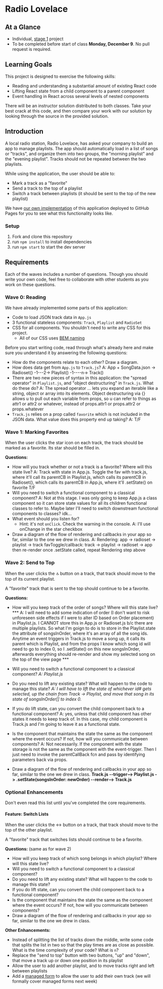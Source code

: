 # Radio Lovelace

## At a Glance

- Individual, [stage 1](https://github.com/Ada-Developers-Academy/pedagogy/blob/master/rule-of-three.md#stage-1) project
- To be completed before start of class **Monday, December 9**. No pull request is required.

## Learning Goals

This project is designed to exercise the following skills:

- Reading and understanding a substantial amount of existing React code
- Lifting React state from a child component to a parent component
- Event handling in React across several levels of nested components

There will be an instructor solution distributed to both classes. Take your best crack at this code, and then compare your work with our solution by looking through the source in the provided solution.

## Introduction

A local radio station, Radio Lovelace, has asked your company to build an app to manage playlists. The app should automatically load in a list of songs or "tracks", and organize them into two groups, the "morning playlist" and the "evening playlist". Tracks should not be repeated between the two playlists.

While using the application, the user should be able to:
- Mark a track as a "favorite"
- Send a track to the top of a playlist
- Switch a track between playlists (it should be sent to the top of the new playlist)

We have [our own implementation](https://adagold.github.io/radio-lovelace/) of this application deployed to GitHub Pages for you to see what this functionality looks like.

### Setup

1. Fork and clone this repository
1. run `npm install` to install dependencies
1. run `npm start` to start the dev server

## Requirements

Each of the waves includes a number of questions. Though you should write your own code, feel free to collaborate with other students as you work on these questions.

### Wave 0: Reading

We have already implemented some parts of this application:

- Code to load JSON track data in `App.js`
- 3 functional stateless components: `Track`, `Playlist` and `RadioSet`
- CSS for all components. You shouldn't need to write any CSS for this project.
  - All of our CSS uses [BEM naming](http://getbem.com/naming/)

Before you start writing code, read through what's already here and make sure you understand it by answering the following questions:

- How do the components relate to each other? Draw a diagram.
- How does data get from `App.js` to `Track.js`?
A: App + SongData.json -> Radioset() -1---2-> Playlist() -1----n-> Track()
- There are two new pieces of syntax in this application: the "spread operator" in `Playlist.js`, and "object destructuring" in `Track.js`. What do these do?
A: The spread operator ... lets you expand an iterable like a string, object or array into its elements.  Object destructuring via {} allows u to pull out each variable from props, so u can refer to things as attr1 or attr2 or whatever, instead of props.attr1 or props.attr2 or props.whatever
- `Track.js` relies on a prop called `favorite` which is not included in the JSON data. What value does this property end up taking? 
A: T/F

### Wave 1: Marking Favorites

When the user clicks the star icon on each track, the track should be marked as a favorite. Its star should be filled in.

**Questions:**
- How will you track whether or not a track is a favorite? Where will this state live? A: Track with state in App.js.  Toggle the fav with track.js, where it'll call its parentCB in Playlist.js, which calls its parentCB in Radioset(), which calls its parentCB in App.js, where it'll .setState() on favorite T/F
- Will you need to switch a functional component to a classical component? 
A: Not at this stage.  I was only going to keep App.js a class component so it can store state values for all its children functional classes to refer to.  Maybe later I'll need to switch downstream functional components to classes? idk...
- What event should you listen for?
  - Hint: it's not `onClick`. Check the warning in the console.
A: I'll use onChange in the star checkbox
- Draw a diagram of the flow of rendering and callbacks in your app so far, similar to the one we drew in class.
A: Rendering: app -> radioset -> playlist -> track
favToggle/callback: track -> playlist -> radioset -> app
then re-render once .setState called, repeat Rendering step above

### Wave 2: Send to Top

When the user clicks the 🔝 button on a track, that track should move to the top of its current playlist.

A "favorite" track that is sent to the top should continue to be a favorite.

**Questions:**
- How will you keep track of the order of songs? Where will this state live?
*** A: I will need to add some indication of order (I don't want to risk unforeseen side effects if I were to alter ID based on Order placement) in Playlist.js.  I CANNOT store this in App.js or Radioset.js b/c there are multiple playlists.  So what I'm goign to do is to store in the Playlist.state the attribute of songsInOrder, where it's an array of all the song ids.  Anytime an event triggers in Track.js to move a song up, it calls its parent which is Playlist, and from the props I know which song id will need to go to index 0, so I .setState() on this new songsInOrder, afterwards everything should re-render and show my selected song on the top of the view page ***
- Will you need to switch a functional component to a classical component?
*A: Playlist.js*
- Do you need to lift any existing state? What will happen to the code to manage this state?
*A: I will have to lift the state of whichever id# gets selected, up the chain from Track -> Playlist, and move that song in its state of songsInOrder[] to index 0.*

- If you do lift state, can you convert the child component back to a functional component?
A: yes, unless that child component has other states it needs to keep track of. In this case, my child component is Track.js and I'm going to leave it as a functional state.
- Is the component that maintains the state the same as the component where the event occurs? If not, how will you communicate between components?
A: Not necessarily.  If the component with the state storage is not the same as the component with the event-trigger.  Then I just need to invoke the parentCallBack fcn and pass by identifying parameters back via props.
- Draw a diagram of the flow of rendering and callbacks in your app so far, similar to the one we drew in class.
**Track.js --trigger--> Playlist.js -> .setState(songsInOrder: newOrder) --render--> Track.js**



### Optional Enhancements

Don't even read this list until you've completed the core requirements.

#### Feature: Switch Lists

When the user clicks the ↔ button on a track, that track should move to the top of the other playlist.

A "favorite" track that switches lists should continue to be a favorite.

**Questions:** (same as for wave 2)
- How will you keep track of which song belongs in which playlist? Where will this state live?
- Will you need to switch a functional component to a classical component?
- Do you need to lift any existing state? What will happen to the code to manage this state?
- If you do lift state, can you convert the child component back to a functional component?
- Is the component that maintains the state the same as the component where the event occurs? If not, how will you communicate between components?
- Draw a diagram of the flow of rendering and callbacks in your app so far, similar to the one we drew in class.

**Other Enhancements:**

- Instead of splitting the list of tracks down the middle, write some code that splits the list in two so that the play times are as close as possible. What is the time complexity of your code? What is `n`?
- Replace the "send to top" button with two buttons, "up" and "down", that move a track up or down one position in its playlist
- Allow the user to add another playlist, and to move tracks right and left between playlists
- Add a [managed form](https://reactjs.org/docs/forms.html) to allow the user to add their own track (we will formally cover managed forms next week)
